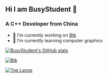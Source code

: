 ## Hi I am BusyStudent 👋
### A C++ Developer from China

- 🔭 I’m currently working on [Btk](https://github.com/BusyStudent/Btk)
- 🌱 I’m currently learning computer graphics


[![BusyStudent's GitHub stats](https://github-readme-stats.vercel.app/api?username=BusyStudent&show_icons=true&theme=tokyonight)](https://github.com/BusyStudent)

[![Btk](https://github-readme-stats.vercel.app/api/pin/?username=BusyStudent&repo=Btk&theme=tokyonight)](https://github.com/BusyStudent/Btk)

[![Top Langs](https://github-readme-stats.vercel.app/api/top-langs/?username=BusyStudent&show_icons=true&theme=tokyonight)](https://github.com/BusyStudent/)


<!--
**BusyStudent/BusyStudent** is a ✨ _special_ ✨ repository because its `README.md` (this file) appears on your GitHub profile.

Here are some ideas to get you started:

- 🔭 I’m currently working on ...
- 🌱 I’m currently learning ...
- 👯 I’m looking to collaborate on ...
- 🤔 I’m looking for help with ...
- 💬 Ask me about ...
- 📫 How to reach me: ...
- 😄 Pronouns: ...
- ⚡ Fun fact: ...
-->
